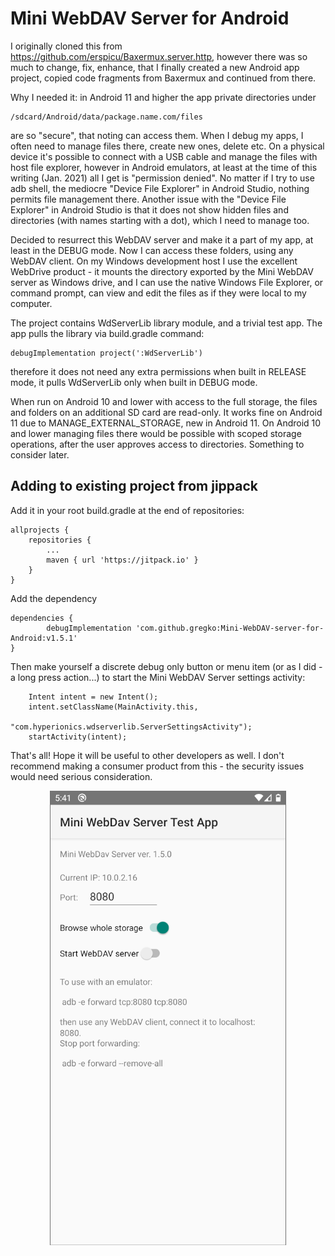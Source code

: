 # Mini WebDAV Server for Android

I originally cloned this from https://github.com/erspicu/Baxermux.server.http, however there
was so much to change, fix, enhance, that I finally created a new Android app project, copied
code fragments from Baxermux and continued from there.

Why I needed it: in Android 11 and higher the app private directories under 

    /sdcard/Android/data/package.name.com/files

are so "secure", that noting can access them. When I debug my apps, I often need to manage files
there, create new ones, delete etc. On a physical device it's possible to connect with a USB cable
and manage the files with host file explorer, however in Android emulators, at least at the time
of this writing (Jan. 2021) all I get is "permission denied". No matter if I try to use adb shell,
the mediocre "Device File Explorer" in Android Studio, nothing permits file management there.
Another issue with the "Device File Explorer" in Android Studio is that it does not show hidden 
files and directories (with names starting with a dot), which I need to manage too.

Decided to resurrect this WebDAV server and make it a part of my app, at least in the DEBUG mode.
Now I can access these folders, using any WebDAV client. On my Windows development host I use the
excellent WebDrive product - it mounts the directory exported by the Mini WebDAV server as 
Windows drive, and I can use the native Windows File Explorer, or command prompt, can view and
edit the files as if they were local to my computer.

The project contains WdServerLib library module, and a trivial test app. The app pulls the library via build.gradle
command:

    debugImplementation project(':WdServerLib')
    
therefore it does not need any extra permissions when built in RELEASE mode, it
pulls WdServerLib only when built in DEBUG mode. 

When run on Android 10 and lower with access to the full storage, the files and folders on an additional
SD card are read-only. It works fine on Android 11 due to MANAGE_EXTERNAL_STORAGE, new in Android 11. On 
Android 10 and lower managing files there would be possible with scoped storage operations, after the
user approves access to directories. Something to consider later.

## Adding to existing project from jippack

Add it in your root build.gradle at the end of repositories:

	allprojects {
		repositories {
			...
			maven { url 'https://jitpack.io' }
		}
	}

Add the dependency

	dependencies {
	        debugImplementation 'com.github.gregko:Mini-WebDAV-server-for-Android:v1.5.1'
	}

Then make yourself a discrete debug only button or menu item (or as I did - a long press action...)
to start the Mini WebDAV Server settings activity:

        Intent intent = new Intent();
        intent.setClassName(MainActivity.this,
                            "com.hyperionics.wdserverlib.ServerSettingsActivity");
        startActivity(intent);

That's all! Hope it will be useful to other developers as well. I don't recommend making a consumer product from
this - the security issues would need serious consideration.

<p align="center">
<img src="images/screenshot.png" >
</p>
